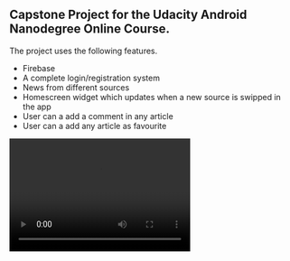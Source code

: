 ## Capstone Project for the Udacity Android Nanodegree Online Course.

The project uses the following features.

- Firebase
- A complete login/registration system
- News from different sources
- Homescreen widget which updates when a new source is swipped in the app
- User can a add a comment in any article
- User can a add any article as favourite

<video src="Capstone-Udacity.mov" width="320" height="200" controls preload></video>
